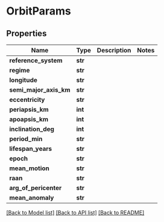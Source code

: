 # OrbitParams

## Properties
Name | Type | Description | Notes
------------ | ------------- | ------------- | -------------
**reference_system** | **str** |  | 
**regime** | **str** |  | 
**longitude** | **str** |  | 
**semi_major_axis_km** | **str** |  | 
**eccentricity** | **str** |  | 
**periapsis_km** | **int** |  | 
**apoapsis_km** | **int** |  | 
**inclination_deg** | **int** |  | 
**period_min** | **str** |  | 
**lifespan_years** | **str** |  | 
**epoch** | **str** |  | 
**mean_motion** | **str** |  | 
**raan** | **str** |  | 
**arg_of_pericenter** | **str** |  | 
**mean_anomaly** | **str** |  | 

[[Back to Model list]](../README.md#documentation-for-models) [[Back to API list]](../README.md#documentation-for-api-endpoints) [[Back to README]](../README.md)


